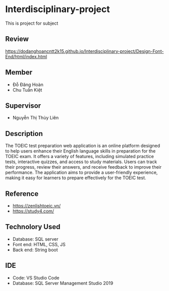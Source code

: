 # Interdisciplinary-project
This is project for subject 
## Review
https://dodanghoancntt2k15.github.io/Interdisciplinary-project/Design-Font-End/html/index.html

## Member
 - Đỗ Đăng Hoàn
 - Chu Tuấn Kiệt
## Supervisor
 - Nguyễn Thị Thùy Liên
## Description
The TOEIC test preparation web application is an online platform designed to help users enhance their English language skills in preparation for the TOEIC exam. It offers a variety of features, including simulated practice tests, interactive quizzes, and access to study materials. Users can track their progress, review their answers, and receive feedback to improve their performance. The application aims to provide a user-friendly experience, making it easy for learners to prepare effectively for the TOEIC test.
## Reference
 - https://zenlishtoeic.vn/
 - https://study4.com/

## Technolory Used
 - Database: SQL server
 - Font end: HTML, CSS, JS
 - Back end: String boot
## IDE
 - Code: VS Studio Code
 - Database: SQL Server Management Studio 2019
